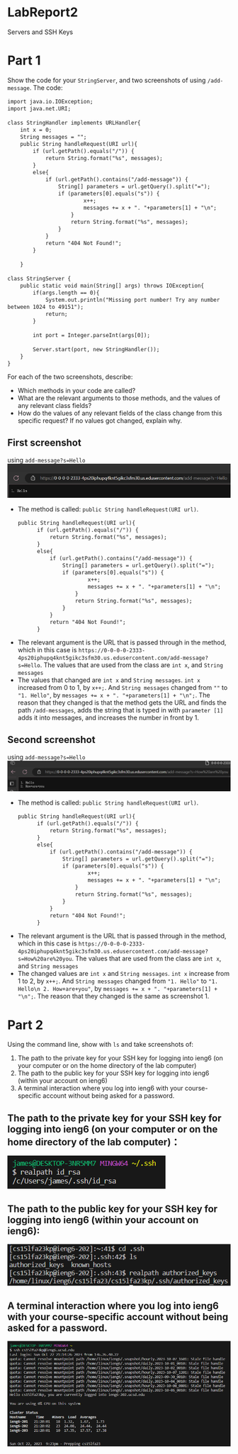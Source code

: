 # LabReport2
Servers and SSH Keys

# Part 1 
Show the code for your `StringServer`, and two screenshots of using `/add-message`.
The code:
```
import java.io.IOException;
import java.net.URI;

class StringHandler implements URLHandler{
    int x = 0;
    String messages = "";
    public String handleRequest(URI url){
        if (url.getPath().equals("/")) {
            return String.format("%s", messages);
        } 
        else{
            if (url.getPath().contains("/add-message")) {
                String[] parameters = url.getQuery().split("=");
                if (parameters[0].equals("s")) {
                        x++;
                        messages += x + ". "+parameters[1] + "\n";
                    }
                    return String.format("%s", messages);
                }
            }
            return "404 Not Found!";
        }

    }

class StringServer {
    public static void main(String[] args) throws IOException{
        if(args.length == 0){
            System.out.println("Missing port number! Try any number between 1024 to 49151");
            return;
        }

        int port = Integer.parseInt(args[0]);

        Server.start(port, new StringHandler());
    }
}
```

For each of the two screenshots, describe:
- Which methods in your code are called?
- What are the relevant arguments to those methods, and the values of any relevant class fields?
- How do the values of any relevant fields of the class change from this specific request? If no values got changed, explain why.

## First screenshot
using `add-message?s=Hello`
![Image](CSE15L_LabReport2_ScreenShot1.png)

- The method is called: `public String handleRequest(URI url)`.
  ```
  public String handleRequest(URI url){
        if (url.getPath().equals("/")) {
            return String.format("%s", messages);
        } 
        else{
            if (url.getPath().contains("/add-message")) {
                String[] parameters = url.getQuery().split("=");
                if (parameters[0].equals("s")) {
                        x++;
                        messages += x + ". "+parameters[1] + "\n";
                    }
                    return String.format("%s", messages);
                }
            }
            return "404 Not Found!";
        }
  ```
- The relevant argument is the URL that is passed through in the method, which in this case is `https://0-0-0-0-2333-4ps20iphupq4knt5gikc3sfm30.us.edusercontent.com/add-message?s=Hello`. The values that are used from the class are `int x`, and `String messages`
- The values that changed are `int x` and `String messages`.  `int x` increased from 0 to 1, by `x++;`. And `String messages` changed from `""` to `"1. Hello"`, by `messages += x + ". "+parameters[1] + "\n";`. 
  The reason that they changed is that the method gets the URL and finds the path `/add-messages`, adds the string that is typed in with `parameter [1]` adds it into messages, and increases the number in front by 1.

## Second screenshot
using `add-message?s=Hello`
![Image](CSE15L_LabReport2_ScreenShot2.png)
- The method is called: `public String handleRequest(URI url)`.
  ```
  public String handleRequest(URI url){
        if (url.getPath().equals("/")) {
            return String.format("%s", messages);
        } 
        else{
            if (url.getPath().contains("/add-message")) {
                String[] parameters = url.getQuery().split("=");
                if (parameters[0].equals("s")) {
                        x++;
                        messages += x + ". "+parameters[1] + "\n";
                    }
                    return String.format("%s", messages);
                }
            }
            return "404 Not Found!";
        }
  ```
- The relevant argument is the URL that is passed through in the method, which in this case is `https://0-0-0-0-2333-4ps20iphupq4knt5gikc3sfm30.us.edusercontent.com/add-message?s=How%20are%20you`. The values that are used from the class are `int x`, and `String messages`
- The changed values are `int x` and `String messages`. `int x` increase from 1 to 2, by `x++;`. And `String messages` changed from `"1. Hello"` to `"1. Hello\n 2. How+are+you"`, by `messages += x + ". "+parameters[1] + "\n";`. 
  The reason that they changed is the same as screenshot 1.

# Part 2
Using the command line, show with `ls` and take screenshots of:
1. The path to the private key for your SSH key for logging into ieng6 (on your computer or on the home directory of the lab computer)
2. The path to the public key for your SSH key for logging into ieng6 (within your account on ieng6)
3. A terminal interaction where you log into ieng6 with your course-specific account without being asked for a password.

## The path to the private key for your SSH key for logging into ieng6 (on your computer or on the home directory of the lab computer)：
![Image](CSE15L_Private_Key.png)

## The path to the public key for your SSH key for logging into ieng6 (within your account on ieng6):
![Image](CSE15L_Public_Key.png)

## A terminal interaction where you log into ieng6 with your course-specific account without being asked for a password.
![Image](CSE_15L_Log_into_ieng6.png)


